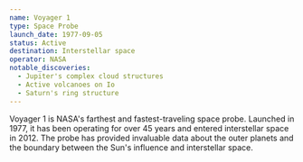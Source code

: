 ```yaml
---
name: Voyager 1
type: Space Probe
launch_date: 1977-09-05
status: Active
destination: Interstellar space
operator: NASA
notable_discoveries:
  - Jupiter's complex cloud structures
  - Active volcanoes on Io
  - Saturn's ring structure
---
```


Voyager 1 is NASA's farthest and fastest-traveling space probe. Launched in 1977, it has been operating for over 45 years and entered interstellar space in 2012. The probe has provided invaluable data about the outer planets and the boundary between the Sun's influence and interstellar space.
